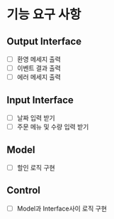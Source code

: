 # 기능 요구 사항

## Output Interface
- [ ] 환영 메세지 출력
- [ ] 이벤트 결과 출력
- [ ] 에러 메세지 출력

## Input Interface
- [ ] 날짜 입력 받기
- [ ] 주문 메뉴 및 수량 입력 받기

## Model
- [ ] 할인 로직 구현

## Control
- [ ] Model과 Interface사이 로직 구현
